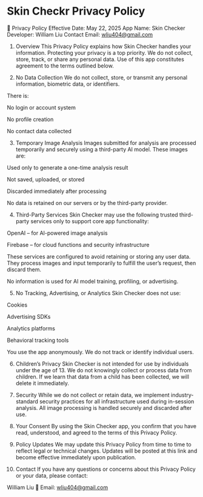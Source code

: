 # Skin Checkr Privacy Policy

📄 Privacy Policy
Effective Date: May 22, 2025
App Name: Skin Checker
Developer: William Liu
Contact Email: wliu404@gmail.com

1. Overview
This Privacy Policy explains how Skin Checker handles your information. Protecting your privacy is a top priority. We do not collect, store, track, or share any personal data. Use of this app constitutes agreement to the terms outlined below.

2. No Data Collection
We do not collect, store, or transmit any personal information, biometric data, or identifiers.

There is:

No login or account system

No profile creation

No contact data collected

3. Temporary Image Analysis
Images submitted for analysis are processed temporarily and securely using a third-party AI model. These images are:

Used only to generate a one-time analysis result

Not saved, uploaded, or stored

Discarded immediately after processing

No data is retained on our servers or by the third-party provider.

4. Third-Party Services
Skin Checker may use the following trusted third-party services only to support core app functionality:

OpenAI – for AI-powered image analysis

Firebase – for cloud functions and security infrastructure

These services are configured to avoid retaining or storing any user data. They process images and input temporarily to fulfill the user’s request, then discard them.

No information is used for AI model training, profiling, or advertising.

5. No Tracking, Advertising, or Analytics
Skin Checker does not use:

Cookies

Advertising SDKs

Analytics platforms

Behavioral tracking tools

You use the app anonymously. We do not track or identify individual users.

6. Children’s Privacy
Skin Checker is not intended for use by individuals under the age of 13. We do not knowingly collect or process data from children. If we learn that data from a child has been collected, we will delete it immediately.

7. Security
While we do not collect or retain data, we implement industry-standard security practices for all infrastructure used during in-session analysis. All image processing is handled securely and discarded after use.

8. Your Consent
By using the Skin Checker app, you confirm that you have read, understood, and agreed to the terms of this Privacy Policy.

9. Policy Updates
We may update this Privacy Policy from time to time to reflect legal or technical changes. Updates will be posted at this link and become effective immediately upon publication.

10. Contact
If you have any questions or concerns about this Privacy Policy or your data, please contact:

William Liu
📧 Email: wliu404@gmail.com

